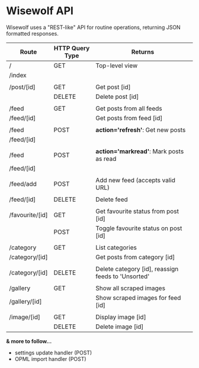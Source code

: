 Wisewolf API
============

Wisewolf uses a "REST-like" API for routine operations, returning JSON formatted responses.

Route	      | HTTP Query Type | Returns
--------------|-----------------|------------------------------
/	      |	GET		| Top-level view
/index        |                 |
	      |			|
/post/[id]    | GET             | Get post [id]
              |	DELETE		| Delete post [id]
	      |			|
/feed	      | GET		| Get posts from all feeds
/feed/[id]    |			| Get posts from feed [id]
	      |			|
/feed	      |	POST		| **action='refresh'**: Get new posts
/feed/[id]    |			|
	      |			|
/feed	      |	POST		| **action='markread'**: Mark posts as read
/feed/[id]    |			|
	      |			|
/feed/add     |	POST		| Add new feed (accepts valid URL)
	      |			|
/feed/[id]    |	DELETE		| Delete feed
	      |			|
/favourite/[id] | GET           | Get favourite status from post [id]
              | POST            | Toggle favourite status on post [id]
              |                 | 
/category     |	GET		| List categories
/category/[id]|			| Get posts from category [id]
	      |                 |
/category/[id] | DELETE		| Delete category [id], reassign feeds to 'Unsorted'
	       |                |
/gallery      |	GET		| Show all scraped images
/gallery/[id] |			| Show scraped images for feed [id]		
	      |			|
/image/[id]   | GET		| Display image [id]
	      | DELETE		| Delete image [id]

**& more to follow...**
- settings update handler (POST)
- OPML import handler (POST)
